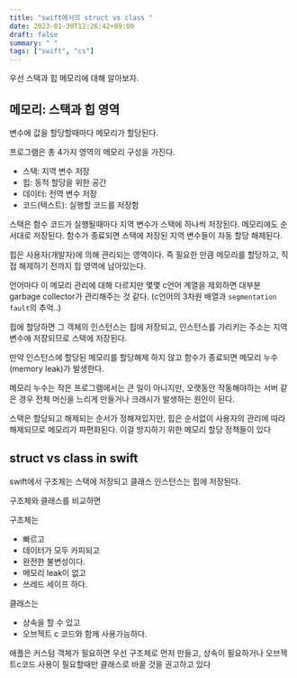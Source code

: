 ```yaml
---
title: "swift에서의 struct vs class "
date: 2023-01-30T12:26:42+09:00
draft: false
summary: " "
tags: ["swift", "cs"]
---
```




우선 스택과 힙 메모리에 대해 알아보자.

## 메모리: 스택과 힙 영역
변수에 값을 할당할때마다 메모리가 할당된다.

프로그램은 총 4가지 영역의 메모리 구성을 가진다. 
* 스택: 지역 변수 저장
* 힙: 동적 할당을 위한 공간 
* 데이터: 전역 변수 저장
* 코드(텍스트): 실행할 코드를 저장함

스택은 함수 코드가 실행될때마다 지역 변수가 스택에 하나씩 저장된다. 메모리에도 순서대로 저장된다.
함수가 종료되면 스택에 저장된 지역 변수들이 자동 할당 해제된다.


힙은 사용자(개발자)에 의해 관리되는 영역이다. 즉 필요한 만큼 메모리를 할당하고, 직접 해제하기 전까지 힙 영역에 남아있는다.

언어마다 이 메모리 관리에 대해 다르지만 몇몇 c언어 계열을 제외하면 대부분 garbage collector가 관리해주는 것 같다. (c언어의 3차원 배열과 `segmentation fault`의 추억..)

힙에 할당하면 그 객체의 인스턴스는 힙에 저장되고, 인스턴스를 가리키는 주소는 지역변수에 저장되므로 스택에 저장된다.

만약 인스턴스에 할당된 메모리를 할당해제 하지 않고 함수가 종료되면 메모리 누수(memory leak)가 발생한다.

메모리 누수는 작은 프로그램에서는 큰 일이 아니지만, 오랫동안 작동해야하는 서버 같은 경우 전체 머신을 느리게 만들거나 크래시가 발생하는 원인이 된다.



스택은 할당되고 해제되는 순서가 정해져있지만, 힙은 순서없이 사용자의 관리에 따라 해제되므로 메모리가 파편화된다. 이걸 방지하기 위한 메모리 할당 정책들이 있다



## struct vs class in swift
swift에서 구조체는 스택에 저장되고 클래스 인스턴스는 힙에 저장된다.

구조체와 클래스를 비교하면 

구조체는
* 빠르고 
* 데이터가 모두 카피되고
* 완전한 불변성이다. 
* 메모리 leak이 없고
* 쓰레드 세이프 하다.

클래스는
* 상속을 할 수 있고
* 오브젝트 c 코드와 함께 사용가능하다.


애플은 커스텀 객체가 필요하면 우선 구조체로 먼저 만들고, 상속이 필요하거나 오브젝트c코드 사용이 필요할때만 클래스로 바꿀 것을 권고하고 있다